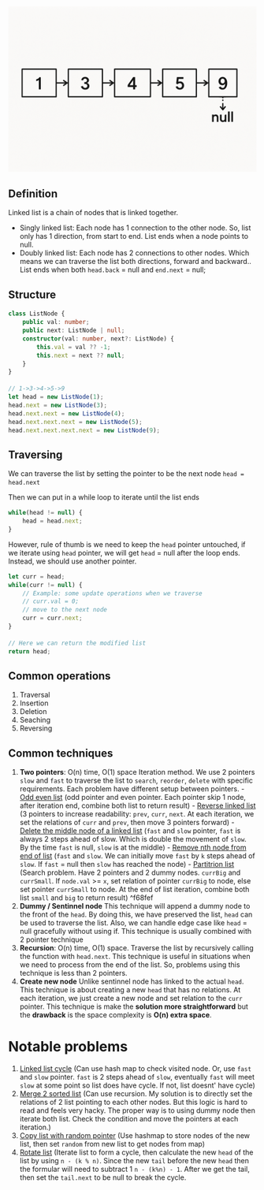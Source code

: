 ![linked-list-example](img/linked-list.png)

## Definition
Linked list is a chain of nodes that is linked together.
- Singly linked list: Each node has 1 connection to the other node. So, list only has 1 direction, from start to end. List ends when a node points to null.
- Doubly linked list: Each node has 2 connections to other nodes. Which means we can traverse the list both directions, forward and backward.. List ends when both `head.back` = null and `end.next` = null;

## Structure
```typescript
class ListNode {
	public val: number;
	public next: ListNode | null;
	constructor(val: number, next?: ListNode) {
		this.val = val ?? -1;
		this.next = next ?? null;
	}
}

// 1->3->4->5->9
let head = new ListNode(1);
head.next = new ListNode(3);
head.next.next = new ListNode(4);
head.next.next.next = new ListNode(5);
head.next.next.next.next = new ListNode(9);
```

## Traversing
We can traverse the list by setting the pointer to be the next node
`head = head.next`

Then we can put in a while loop to iterate until the list ends
```typescript
while(head != null) {
	head = head.next;
}
```

However, rule of thumb is we need to keep the `head` pointer untouched, if we iterate using `head` pointer, we will get `head` = null after the loop ends.
Instead, we should use another pointer.
```typescript
let curr = head;
while(curr != null) {
	// Example: some update operations when we traverse
	// curr.val = 0;
	// move to the next node
	curr = curr.next;
}

// Here we can return the modified list
return head;
```

## Common operations
1. Traversal
2. Insertion
3. Deletion
4. Seaching
5. Reversing

## Common techniques
1. **Two pointers**: O(n) time, O(1) space
	Iteration method. We use 2 pointers `slow` and `fast` to traverse the list to `search`, `reorder`, `delete` with specific requirements. Each problem have different setup between pointers. 
		- [Odd even list](https://leetcode.com/problems/odd-even-linked-list) (odd pointer and even pointer. Each pointer skip 1 node, after iteration end, combine both list to return result)
		- [Reverse linked list](https://leetcode.com/problems/reverse-linked-list) (3 pointers to increase readability: `prev`, `curr`, `next`. At each iteration, we set the relations of `curr` and `prev`, then move 3 pointers forward)
		- [Delete the middle node of a linked list](https://leetcode.com/problems/delete-the-middle-node-of-a-linked-list) (`fast` and `slow` pointer, `fast` is always 2 steps ahead of slow. Which is double the movement of `slow`. By the time `fast` is null, `slow` is at the middle)
		- [Remove nth node from end of list](https://leetcode.com/problems/remove-nth-node-from-end-of-list) (`fast` and `slow`. We can initially move `fast` by `k` steps ahead of `slow`. If `fast` = null then  `slow` has reached the node)
		- [Partitrion list](https://leetcode.com/problems/partition-list ) (Search problem. Have 2 pointers and 2 dummy nodes. `currBig` and `currSmall`. If `node.val` >= `x`, set relation of pointer `currBig` to node, else set pointer `currSmall` to node. At the end of list iteration, combine both list `small` and `big` to return result) ^f68fef
2. **Dummy / Sentinnel node**
	This technique will append a dummy node to the front of the `head`. By doing this, we have preserved the list, `head` can be used to traverse the list. Also, we can handle edge case like `head` = null gracefully without using if. This technique is usually combined with 2 pointer technique
3. **Recursion**: O(n) time, O(1) space.
	Traverse the list by recursively calling the function with `head.next`. This technique is useful in situations when we need to process from the end of the list. So, problems using this technique is less than 2 pointers.
4. **Create new node**
	Unlike sentinnel node has linked to the actual `head`. This technique is about creating a new `head` that has no relations. At each iteration, we just create a new node and set relation to the `curr` pointer. This technique is make the **solution more straightforward** but the **drawback** is the space complexity is **O(n) extra space**.

# Notable problems
1. [Linked list cycle](https://leetcode.com/problems/linked-list-cycle) (Can use hash map to check visited node. Or, use `fast` and `slow` pointer. `fast` is 2 steps ahead of `slow`, eventually `fast` will meet `slow` at some point so list does have cycle. If not, list doesnt' have cycle)
2. [Merge 2 sorted list](https://leetcode.com/problems/merge-two-sorted-lists) (Can use recursion. My solution is to directly set the relations of 2 list pointing to each other nodes. But this logic is hard to read and feels very hacky. The proper way is to using dummy node then iterate both list. Check the condition and move the pointers at each iteration.)
3. [Copy list with random pointer](https://leetcode.com/problems/copy-list-with-random-pointer/) (Use hashmap to store nodes of the new list, then set `random` from new list to get nodes from map)
4. [Rotate list](https://leetcode.com/problems/rotate-list) (Iterate list to form a cycle, then calculate the new `head` of the list by using `n - (k % n)`. Since the new `tail` before the new `head`  then the formular will need to subtract 1 `n - (k%n) - 1`. After we get the tail, then set the `tail.next` to be null to break the cycle.